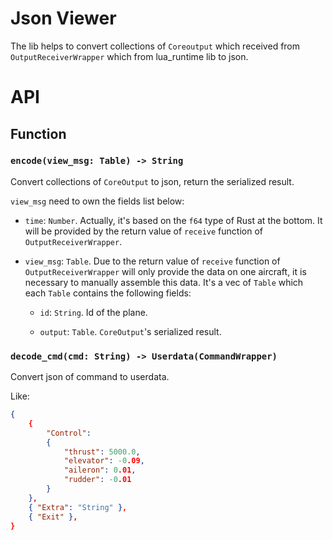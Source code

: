 # Json Viewer

The lib helps to convert collections of `Coreoutput` which received from `OutputReceiverWrapper` which from lua_runtime lib to json.

# API

## Function

### `encode(view_msg: Table) -> String`

Convert collections of `CoreOutput` to json, return the serialized result.

`view_msg` need to own the fields list below:

- `time`: `Number`. Actually, it's based on the `f64` type of Rust at the bottom. It will be provided by the return value of `receive` function of `OutputReceiverWrapper`.

- `view_msg`: `Table`. Due to the return value of `receive` function of `OutputReceiverWrapper` will only provide the data on one aircraft, it is necessary to manually assemble this data. It's a vec of `Table` which each `Table` contains the following fields:

    - `id`: `String`. Id of the plane.

    - `output`: `Table`. `CoreOutput`'s serialized result.

### `decode_cmd(cmd: String) -> Userdata(CommandWrapper)`

Convert json of command to userdata.

Like:
```json
{
    {
        "Control":
        {
            "thrust": 5000.0,
            "elevator": -0.09,
            "aileron": 0.01,
            "rudder": -0.01
        }
    },
    { "Extra": "String" },
    { "Exit" },
}
```
